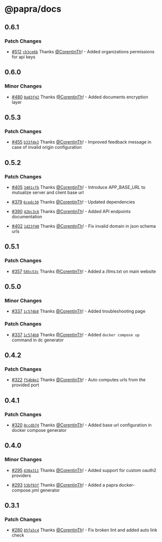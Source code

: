 # @papra/docs

## 0.6.1

### Patch Changes

- [#512](https://github.com/papra-hq/papra/pull/512) [`cb3ce6b`](https://github.com/papra-hq/papra/commit/cb3ce6b1d8d5dba09cbf0d2964f14b1c93220571) Thanks [@CorentinTh](https://github.com/CorentinTh)! - Added organizations permissions for api keys

## 0.6.0

### Minor Changes

- [#480](https://github.com/papra-hq/papra/pull/480) [`0a03f42`](https://github.com/papra-hq/papra/commit/0a03f42231f691d339c7ab5a5916c52385e31bd2) Thanks [@CorentinTh](https://github.com/CorentinTh)! - Added documents encryption layer

## 0.5.3

### Patch Changes

- [#455](https://github.com/papra-hq/papra/pull/455) [`b33fde3`](https://github.com/papra-hq/papra/commit/b33fde35d3e8622e31b51aadfe56875d8e48a2ef) Thanks [@CorentinTh](https://github.com/CorentinTh)! - Improved feedback message in case of invalid origin configuration

## 0.5.2

### Patch Changes

- [#405](https://github.com/papra-hq/papra/pull/405) [`3401cfb`](https://github.com/papra-hq/papra/commit/3401cfbfdc7e280d2f0f3166ceddcbf55486f574) Thanks [@CorentinTh](https://github.com/CorentinTh)! - Introduce APP_BASE_URL to mutualize server and client base url

- [#379](https://github.com/papra-hq/papra/pull/379) [`6cedc30`](https://github.com/papra-hq/papra/commit/6cedc30716e320946f79a0a9fd8d3b26e834f4db) Thanks [@CorentinTh](https://github.com/CorentinTh)! - Updated dependencies

- [#390](https://github.com/papra-hq/papra/pull/390) [`42bc3c6`](https://github.com/papra-hq/papra/commit/42bc3c669840eb778d251dcfb0dd96b45bf6e277) Thanks [@CorentinTh](https://github.com/CorentinTh)! - Added API endpoints documentation

- [#402](https://github.com/papra-hq/papra/pull/402) [`1d23f40`](https://github.com/papra-hq/papra/commit/1d23f4089479387d5b87dbcf6d3819f5ee14d580) Thanks [@CorentinTh](https://github.com/CorentinTh)! - Fix invalid domain in json schema urls

## 0.5.1

### Patch Changes

- [#357](https://github.com/papra-hq/papra/pull/357) [`585c53c`](https://github.com/papra-hq/papra/commit/585c53cd9d0d7dbd517dbb1adddfd9e7b70f9fe5) Thanks [@CorentinTh](https://github.com/CorentinTh)! - Added a /llms.txt on main website

## 0.5.0

### Minor Changes

- [#337](https://github.com/papra-hq/papra/pull/337) [`1c574b8`](https://github.com/papra-hq/papra/commit/1c574b8305eb7bde4f1b75ac38a610ca0120a613) Thanks [@CorentinTh](https://github.com/CorentinTh)! - Added troubleshooting page

### Patch Changes

- [#337](https://github.com/papra-hq/papra/pull/337) [`1c574b8`](https://github.com/papra-hq/papra/commit/1c574b8305eb7bde4f1b75ac38a610ca0120a613) Thanks [@CorentinTh](https://github.com/CorentinTh)! - Added `docker compose up` command in dc generator

## 0.4.2

### Patch Changes

- [#322](https://github.com/papra-hq/papra/pull/322) [`f54b8e1`](https://github.com/papra-hq/papra/commit/f54b8e162acd6cfe92241aaa649847fc03ca5852) Thanks [@CorentinTh](https://github.com/CorentinTh)! - Auto computes urls from the provided port

## 0.4.1

### Patch Changes

- [#320](https://github.com/papra-hq/papra/pull/320) [`8ccdb74`](https://github.com/papra-hq/papra/commit/8ccdb748349a3cacf38f032fd4d3beebce202487) Thanks [@CorentinTh](https://github.com/CorentinTh)! - Added base url configuration in docker compose generator

## 0.4.0

### Minor Changes

- [#295](https://github.com/papra-hq/papra/pull/295) [`438a311`](https://github.com/papra-hq/papra/commit/438a31171c606138c4b7fa299fdd58dcbeaaf298) Thanks [@CorentinTh](https://github.com/CorentinTh)! - Added support for custom oauth2 providers

- [#293](https://github.com/papra-hq/papra/pull/293) [`53bf93f`](https://github.com/papra-hq/papra/commit/53bf93f128b54ad1d3553e18680c87ab23155f8d) Thanks [@CorentinTh](https://github.com/CorentinTh)! - Added a papra docker-compose.yml generator

## 0.3.1

### Patch Changes

- [#280](https://github.com/papra-hq/papra/pull/280) [`85fa5c4`](https://github.com/papra-hq/papra/commit/85fa5c43424d139f5c2752a3ad644082e61d3d67) Thanks [@CorentinTh](https://github.com/CorentinTh)! - Fix broken lint and added auto link check
